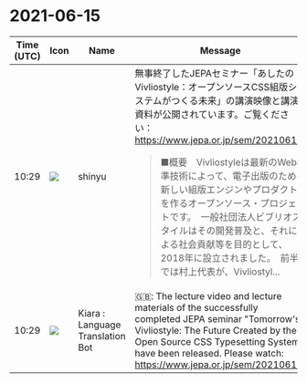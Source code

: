 # 2021-06-15

|Time (UTC)|Icon|Name|Message|
|---|---|---|---|
|10:29|![](https://avatars.slack-edge.com/2018-04-27/354445776386_e258f5ed5ba887b08668_72.jpg)|shinyu|無事終了したJEPAセミナー「あしたのVivliostyle：オープンソースCSS組版システムがつくる未来」の講演映像と講演資料が公開されています。ご覧ください：<br><https://www.jepa.or.jp/sem/20210615/><br><blockquote>■概要　Vivliostyleは最新のWeb標準技術によって、電子出版のための新しい組版エンジンやプロダクトを作るオープンソース・プロジェクトです。　一般社団法人ビブリオスタイルはその開発普及と、それによる社会貢献等を目的として、2018年に設立されました。　前半では村上代表が、Vivliostyl...</blockquote>|
|10:29|![](https://avatars.slack-edge.com/2021-03-01/1807880975282_5c8ad89e782096649baa_72.png)|Kiara : Language Translation Bot|🇬🇧: The lecture video and lecture materials of the successfully completed JEPA seminar "Tomorrow's Vivliostyle: The Future Created by the Open Source CSS Typesetting System" have been released. Please watch:<br><https://www.jepa.or.jp/sem/20210615/>|
